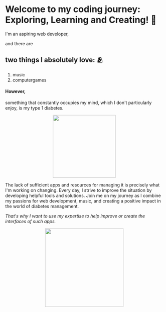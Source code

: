 # Welcome to my coding journey: Exploring, Learning and Creating! 	👋

I'm an aspiring web developer, 

and there are 

## two things I absolutely love: :people_hugging:

1. music 	
2. computergames 	


#### However, 


something that constantly occupies my mind, which I don't particularly enjoy, is my type 1 diabetes. 

 
<div align="center">
<img src="https://github.com/jonas8900/jonas8900/assets/123127839/891ef893-548f-40da-80a8-3739e9218a34" width="200">
</div>

The lack of sufficient apps and resources for managing it is precisely what I'm working on changing. Every day, I strive to improve the situation by developing helpful tools and solutions. Join me on my journey as I combine my passions for web development, music, and creating a positive impact in the world of diabetes management. 

_That's why I want to use my expertise to help improve or create the interfaces of such apps._

<div align="center">
<img src="https://github.com/jonas8900/jonas8900/assets/123127839/badab31c-acee-4bb3-a22c-16d752fa203a" width="250">
</div>
